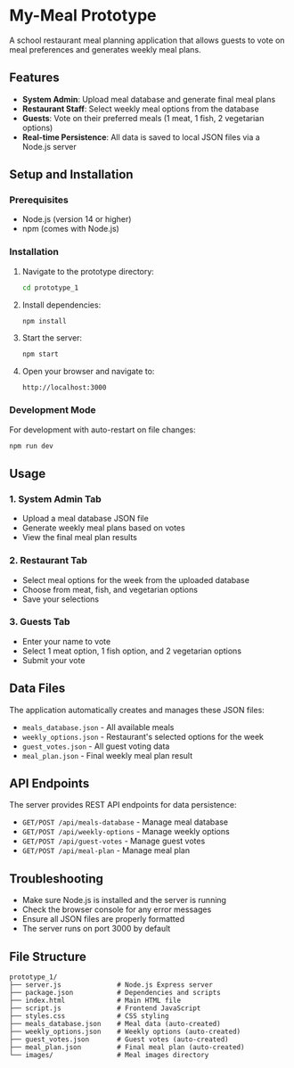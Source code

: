 # My-Meal Prototype

A school restaurant meal planning application that allows guests to vote on meal preferences and generates weekly meal plans.

## Features

- **System Admin**: Upload meal database and generate final meal plans
- **Restaurant Staff**: Select weekly meal options from the database
- **Guests**: Vote on their preferred meals (1 meat, 1 fish, 2 vegetarian options)
- **Real-time Persistence**: All data is saved to local JSON files via a Node.js server

## Setup and Installation

### Prerequisites
- Node.js (version 14 or higher)
- npm (comes with Node.js)

### Installation

1. Navigate to the prototype directory:
   ```bash
   cd prototype_1
   ```

2. Install dependencies:
   ```bash
   npm install
   ```

3. Start the server:
   ```bash
   npm start
   ```

4. Open your browser and navigate to:
   ```
   http://localhost:3000
   ```

### Development Mode

For development with auto-restart on file changes:
```bash
npm run dev
```

## Usage

### 1. System Admin Tab
- Upload a meal database JSON file
- Generate weekly meal plans based on votes
- View the final meal plan results

### 2. Restaurant Tab
- Select meal options for the week from the uploaded database
- Choose from meat, fish, and vegetarian options
- Save your selections

### 3. Guests Tab
- Enter your name to vote
- Select 1 meat option, 1 fish option, and 2 vegetarian options
- Submit your vote

## Data Files

The application automatically creates and manages these JSON files:
- `meals_database.json` - All available meals
- `weekly_options.json` - Restaurant's selected options for the week
- `guest_votes.json` - All guest voting data
- `meal_plan.json` - Final weekly meal plan result

## API Endpoints

The server provides REST API endpoints for data persistence:
- `GET/POST /api/meals-database` - Manage meal database
- `GET/POST /api/weekly-options` - Manage weekly options
- `GET/POST /api/guest-votes` - Manage guest votes
- `GET/POST /api/meal-plan` - Manage meal plan

## Troubleshooting

- Make sure Node.js is installed and the server is running
- Check the browser console for any error messages
- Ensure all JSON files are properly formatted
- The server runs on port 3000 by default

## File Structure

```
prototype_1/
├── server.js              # Node.js Express server
├── package.json           # Dependencies and scripts
├── index.html             # Main HTML file
├── script.js              # Frontend JavaScript
├── styles.css             # CSS styling
├── meals_database.json    # Meal data (auto-created)
├── weekly_options.json    # Weekly options (auto-created)
├── guest_votes.json       # Guest votes (auto-created)
├── meal_plan.json         # Final meal plan (auto-created)
└── images/                # Meal images directory
```
